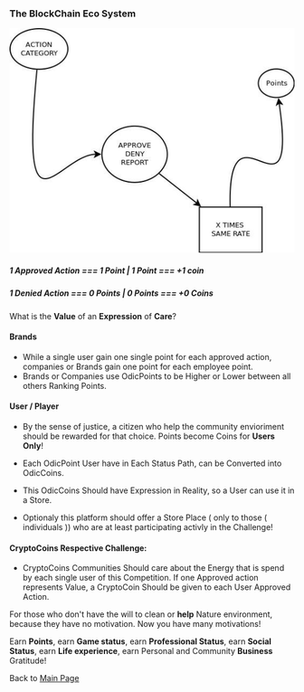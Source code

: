 ### The BlockChain Eco System

![](../../../../images/Points.jpg)

##### 1 Approved Action === 1 Point | 1 Point === +1 coin

##### 1 Denied Action === 0 Points | 0 Points === +0 Coins

What is the **Value** of an **Expression** of **Care**?

#### Brands
- While a single user gain one single point for each approved action, companies or Brands gain one point for each employee point.
- Brands or Companies use OdicPoints to be Higher or Lower between all others Ranking Points.

#### User / Player
- By the sense of justice, a citizen who help the community envioriment should be rewarded for that choice. Points become Coins for **Users Only**!

- Each OdicPoint User have in Each Status Path, can be Converted into OdicCoins.
- This OdicCoins Should have Expression in Reality, so a User can use it in a Store.
- Optionaly this platform should offer a Store Place ( only to those ( individuals )) who are at least participating activly in the Challenge!

#### CryptoCoins Respective Challenge:
- CryptoCoins Communities Should care about the Energy that is spend by each single user of this Competition. If one Approved action represents Value, a CryptoCoin Should be given to each User Approved Action.

For those who don't have the will to clean or **help** Nature environment, because they have no motivation.  Now you have many motivations!

Earn **Points**, earn **Game status**, earn **Professional Status**, earn **Social Status**, earn **Life experience**, earn Personal and Community **Business** Gratitude!

Back to [Main Page](../../../../README.md)